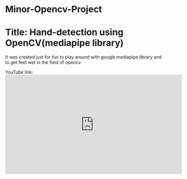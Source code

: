 # Minor-Opencv-Project
# Title: Hand-detection using OpenCV(mediapipe library)

It was created just for fun to play around with google mediapipe library and to get feet wet in the field of opencv.

YouTube link: <iframe width="560" height="315" src="https://www.youtube.com/embed/mIOgdl4rl0E" frameborder="0" allow="accelerometer; autoplay; encrypted-media; gyroscope; picture-in-picture" allowfullscreen></iframe>



